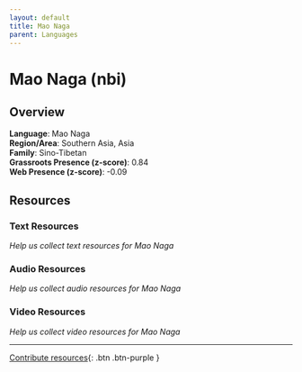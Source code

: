 ```yaml
---
layout: default
title: Mao Naga
parent: Languages
---
```


# Mao Naga (nbi)

## Overview

**Language**: Mao Naga  
**Region/Area**: Southern Asia, Asia  
**Family**: Sino-Tibetan  
**Grassroots Presence (z-score)**: 0.84  
**Web Presence (z-score)**: -0.09  

## Resources

### Text Resources
*Help us collect text resources for Mao Naga*

### Audio Resources
*Help us collect audio resources for Mao Naga*

### Video Resources
*Help us collect video resources for Mao Naga*

---

[Contribute resources](https://forms.office.com/e/1SfLJx3u1r){: .btn .btn-purple }
